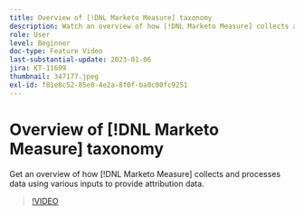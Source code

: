 ```yaml
---
title: Overview of [!DNL Marketo Measure] taxonomy
description: Watch an overview of how [!DNL Marketo Measure] collects and processes data using various inputs to provide attribution data.
role: User
level: Beginner
doc-type: Feature Video
last-substantial-update: 2023-01-06
jira: KT-11699
thumbnail: 347177.jpeg
exl-id: f81e8c52-85e0-4e2a-8f0f-ba0c00fc9251
---
```

# Overview of [!DNL Marketo Measure] taxonomy

Get an overview of how [!DNL Marketo Measure] collects and processes data using various inputs to provide attribution data.

>[!VIDEO](https://video.tv.adobe.com/v/347177/?quality=12&learn=on)
